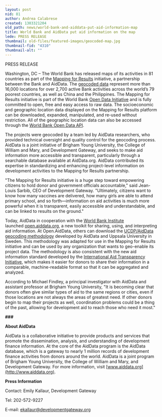 ```yaml
---
layout: post
nid: 81
author: Andrea Calabrese
created: 1303321204
old_path: news/world-bank-and-aiddata-put-aid-information-map
title: World Bank and AidData put aid information on the map
lede: PRESS RELEASE
thumbnail: old-files/featured-images/geocoded-map.jpg
thumbnail-fid: "4310"
thumbnail-alt: ""
---
```


PRESS RELEASE

Washington, DC – The World Bank has released maps of its activities in 81 countries as part of the [Mapping for Results](http://maps.worldbank.org) initiative, a partnership between the Bank and AidData. The [geocoded data](http://open.aiddata.org/content/index/geocoding) represent more than 16,000 locations for over 2,700 active Bank activities across the world’s 79 poorest countries, as well as China and the Philippines. The Mapping for Results initiative is part of the World Bank [Open Data Initiative](http://data.worldbank.org/) and is fully committed to open, free and easy access to raw data. The socioeconomic and geographic location data displayed on the Mapping for Results platform can be downloaded, expanded, manipulated, and re-used without restriction. All of the geographic location data can also be accessed through the [World Bank Open Data API](http://data.worldbank.org/developers).



The projects were geocoded by a team led by AidData researchers, who provided technical oversight and quality control for the geocoding process. AidData is a joint initiative of Brigham Young University, the College of William and Mary, and Development Gateway, and seeks to make aid information more accessible and transparent, particularly through a searchable database available at AidData.org. AidData contributed its expertise in standardizing and enhancing project-level information on development activities to the Mapping for Results partnership.



"The Mapping for Results initiative is a huge step toward empowering citizens to hold donor and government officials accountable," said Jean-Louis Sarbib, CEO of Development Gateway. "Ultimately, citizens want to know how many vaccines are delivered, how many girls are able to attend primary school, and so forth—information on aid activities is much more powerful when it is transparent, easily accessible and understandable, and can be linked to results on the ground."

Today, AidData in cooperation with the [World Bank Institute](http://wbi.worldbank.org/wbi/) launched [open.aiddata.org](http://open.aiddata.org/content), a new toolkit for sharing, using, and interpreting aid information. At Open.AidData, others can download the [UCDP/AidData geocoding methodology](http://open.aiddata.org/content/index/geocoding) developed by AidData and Uppsala University in Sweden. This methodology was adapted for use in the Mapping for Results initiative and can be used by any organization that wants to geo-enable its project data. The methodology is also consistent with the new aid information standard developed by the [International Aid Transparency Initiative](http://www.iatistandard.org/), which makes it easier for donors to share their information in a comparable, machine-readable format so that it can be aggregated and analyzed.

According to Michael Findley, a principal investigator with AidData and assistant professor at Brigham Young University, "It is becoming clear that donors often give similar types of aid to the same regions or cities, even if those locations are not always the areas of greatest need. If other donors begin to map their projects as well, coordination problems could be a thing of the past, allowing for development aid to reach those who need it most."

**\###**

**About AidData**



AidData is a collaborative initiative to provide products and services that promote the dissemination, analysis, and understanding of development finance information. At the core of the AidData program is the AidData database, which is a gateway to nearly 1 million records of development finance activities from donors around the world. AidData is a joint program of Brigham Young University, the College of William and Mary, and Development Gateway. For more information, visit [www.aiddata.org](http://www.aiddata.org).





**Press Information**

Contact: Emily Kallaur, Development Gateway

Tel: 202-572-9227

E-mail: [ekallaur@developmentgateway.org](mailto:ekallaur@developmentgateway.org)
